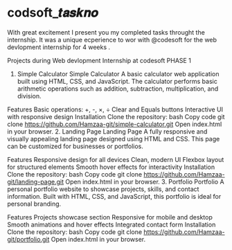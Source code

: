 # codsoft_𝒕𝒂𝒔𝒌𝒏𝒐
With great excitement I present you my completed tasks throught the internship.
It was a unique ecperience to wor with @codesoft for the web devlopment internship for 4 weeks .

Projects during Web devlopment Internship at codesoft
PHASE 1

1. Simple Calculator
Simple Calculator
A basic calculator web application built using HTML, CSS, and JavaScript. The calculator performs basic arithmetic operations such as addition, subtraction, multiplication, and division.

Features
Basic operations: +, -, ×, ÷
Clear and Equals buttons
Interactive UI with responsive design
Installation
Clone the repository:
bash
Copy code
git clone https://github.com/Hamzaa-git/simple-calculator.git
Open index.html in your browser.
2. Landing Page
Landing Page
A fully responsive and visually appealing landing page designed using HTML and CSS. This page can be customized for businesses or portfolios.

Features
Responsive design for all devices
Clean, modern UI
Flexbox layout for structured elements
Smooth hover effects for interactivity
Installation
Clone the repository:
bash
Copy code
git clone https://github.com/Hamzaa-git/landing-page.git
Open index.html in your browser.
3. Portfolio
Portfolio
A personal portfolio website to showcase projects, skills, and contact information. Built with HTML, CSS, and JavaScript, this portfolio is ideal for personal branding.

Features
Projects showcase section
Responsive for mobile and desktop
Smooth animations and hover effects
Integrated contact form
Installation
Clone the repository:
bash
Copy code
git clone https://github.com/Hamzaa-git/portfolio.git
Open index.html in your browser.
